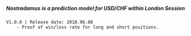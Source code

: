 ##### Nostradamus is a prediction model for USD/CHF within London Session
    V1.0.0 | Release date: 2018.06.08 
        - Proof of win/loss rate for long and short positions. 